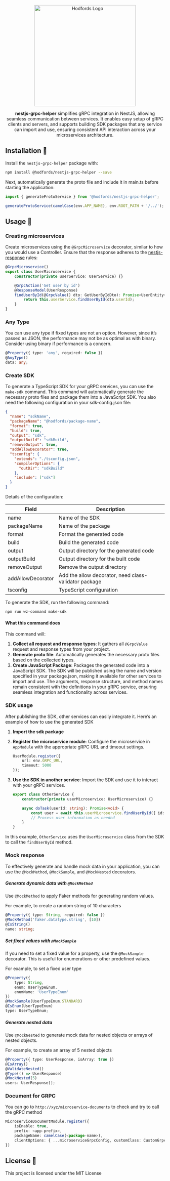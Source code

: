 <p align="center">
  <a href="http://opensource.hodfords.uk" target="blank"><img src="https://opensource.hodfords.uk/img/logo.svg" width="320" alt="Hodfords Logo" /></a>
</p>

<p align="center">
<b>nestjs-grpc-helper</b> simplifies gRPC integration in NestJS, allowing seamless communication between services. It enables easy setup of gRPC clients and servers, and supports building SDK packages that any service can import and use, ensuring consistent API interaction across your microservices architecture.
</p>

## Installation 🤖

Install the `nestjs-grpc-helper` package with:

```bash
npm install @hodfords/nestjs-grpc-helper --save
```

Next, automatically generate the proto file and include it in main.ts before starting the application:

```typescript
import { generateProtoService } from '@hodfords/nestjs-grpc-helper';

generateProtoService(camelCase(env.APP_NAME), env.ROOT_PATH + '/../');
```

## Usage 🚀

### Creating microservices

Create microservices using the `@GrpcMicroservice` decorator, similar to how you would use a Controller. Ensure that the response adheres to the [nestjs-response](https://www.npmjs.com/package/@hodfords/nestjs-response) rules:

```typescript
@GrpcMicroservice()
export class UserMicroservice {
    constructor(private userService: UserService) {}

    @GrpcAction('Get user by id')
    @ResponseModel(UserResponse)
    findUserById(@GrpcValue() dto: GetUserByIdDto): Promise<UserEntity> {
        return this.userService.findUserById(dto.userId);
    }
}
```

### Any Type

You can use any type if fixed types are not an option. However, since it’s passed as JSON, the performance may not be as optimal as with binary. Consider using binary if performance is a concern.

```typescript
@Property({ type: 'any', required: false })
@AnyType()
data: any;
```

### Create SDK

To generate a TypeScript SDK for your gRPC services, you can use the `make-sdk` command. This command will automatically generate the necessary proto files and package them into a JavaScript SDK.
You also need the following configuration in your sdk-config.json file:

```json
{
  "name": "sdkName",
  "packageName": "@hodfords/package-name",
  "format": true,
  "build": true,
  "output": "sdk",
  "outputBuild": "sdkBuild",
  "removeOutput": true,
  "addAllowDecorator": true,
  "tsconfig": {
    "extends": "./tsconfig.json",
    "compilerOptions": {
      "outDir": "sdkBuild"
    },
    "include": ["sdk"]
  }
}
```
Details of the configuration:

| Field             | Description                                           |
|-------------------|-------------------------------------------------------|
| name              | Name of the SDK                                       |
| packageName       | Name of the package                                   |
| format            | Format the generated code                             |
| build             | Build the generated code                              |
| output            | Output directory for the generated code               |
| outputBuild       | Output directory for the built code                   |
| removeOutput      | Remove the output directory                           |
| addAllowDecorator | Add the allow decorator, need class-validator package |
| tsconfig          | TypeScript configuration                              |


To generate the SDK, run the following command:
```shell
npm run wz-command make-sdk
```

#### What this command does

This command will:

1. **Collect all request and response types**: It gathers all `@GrpcValue` request and response types from your project.
2. **Generate proto file**: Automatically generates the necessary proto files based on the collected types.
3. **Create JavaScript Package**: Packages the generated code into a JavaScript SDK. The SDK will be published using the name and version specified in your package.json, making it available for other services to import and use. The arguments, response structure, and method names remain consistent with the definitions in your gRPC service, ensuring seamless integration and functionality across services.

### SDK usage

After publishing the SDK, other services can easily integrate it. Here’s an example of how to use the generated SDK

1. **Import the sdk package**

2. **Register the microservice module**: Configure the microservice in `AppModule` with the appropriate gRPC URL and timeout settings.

    ```typescript
    UserModule.register({
        url: env.GRPC_URL,
        timeout: 5000
    });
    ```

3. **Use the SDK in another service**: Import the SDK and use it to interact with your gRPC services.

    ```typescript
    export class OtherService {
        constructor(private userMicroservice: UserMicroservice) {}

        async doTask(userId: string): Promise<void> {
            const user = await this.userMicroservice.findUserById({ id: userId });
            // Process user information as needed
        }
    }
    ```

In this example, `OtherService` uses the `UserMicroservice` class from the SDK to call the `findUserById` method.

### Mock response

To effectively generate and handle mock data in your application, you can use the `@MockMethod`, `@MockSample`, and `@MockNested` decorators.

##### Generate dynamic data with `@MockMethod`

Use `@MockMethod` to apply Faker methods for generating random values.

For example, to create a random string of 10 characters

```typescript
@Property({ type: String, required: false })
@MockMethod('faker.datatype.string', [10])
@IsString()
name: string;
```

##### Set fixed values with `@MockSample`

If you need to set a fixed value for a property, use the `@MockSample` decorator. This is useful for enumerations or other predefined values.

For example, to set a fixed user type

```typescript
@Property({
    type: String,
    enum: UserTypeEnum,
    enumName: 'UserTypeEnum'
})
@MockSample(UserTypeEnum.STANDARD)
@IsEnum(UserTypeEnum)
type: UserTypeEnum;
```

##### Generate nested data

Use `@MockNested` to generate mock data for nested objects or arrays of nested objects.

For example, to create an array of 5 nested objects

```typescript
@Property({ type: UserResponse, isArray: true })
@IsArray()
@ValidateNested()
@Type(() => UserResponse)
@MockNested(5)
users: UserResponse[];
```

### Document for GRPC

You can go to `http://xyz/microservice-documents` to check and try to call the gRPC method

```typescript
MicroserviceDocumentModule.register({
    isEnable: true,
    prefix: <app-prefix>,
    packageName: camelCase(<package-name>),
    clientOptions: { ...microserviceGrpcConfig, customClass: CustomGrpcClient, transport: undefined }
})
```

## License 📝

This project is licensed under the MIT License
